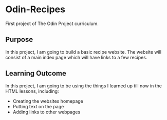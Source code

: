 # Odin-Recipes

First project of The Odin Project curriculum.

## Purpose

In this project, I am going to build a basic recipe website.
The website will consist of a main index page which will have links to a few recipes.

## Learning Outcome

In this project, I am going to be using the things I learned up till now in the HTML lessons, including:

- Creating the websites homepage
- Putting text on the page
- Adding links to other webpages
